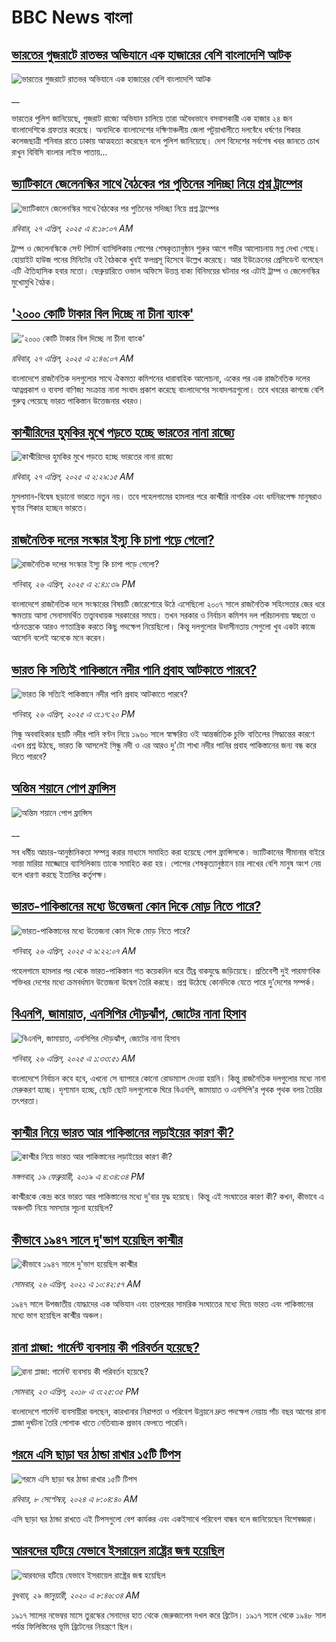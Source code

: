 # BBC News বাংলা## [ভারতের গুজরাটে রাতভর অভিযানে এক হাজারের বেশি বাংলাদেশি আটক](https://www.bbc.co.uk/bengali/live/c5yrxgxz3rdt?at_campaign=githubrss)![ভারতের গুজরাটে রাতভর অভিযানে এক হাজারের বেশি বাংলাদেশি আটক](https://ichef.bbci.co.uk/ace/standard/240/cpsprodpb/23f6/live/fb9184f0-234c-11f0-8c2e-77498b1ce297.jpg)__ভারতের পুলিশ জানিয়েছে, গুজরাট রাজ্যে অভিযান চালিয়ে তারা অবৈধভাবে বসবাসকারী এক হাজার ২৪ জন বাংলাদেশিকে গ্রফতার করেছে। অন্যদিকে বাংলাদেশের দক্ষিণাঞ্চলীয় জেলা পটুয়াখালীতে দলবেঁধে ধর্ষণের শিকার কলেজছাত্রী শনিবার রাতে ঢাকায় আত্মহত্যা করেছেন বলে পুলিশ জানিয়েছে। দেশ বিদেশের সর্বশেষ খবর জানতে চোখ রাখুন বিবিসি বাংলার লাইভ পাতায়...## [ভ্যাটিকানে জেলেনস্কির সাথে বৈঠকের পর পুতিনের সদিচ্ছা নিয়ে প্রশ্ন ট্রাম্পের](https://www.bbc.com/bengali/articles/c1wd2z8qd9no?at_campaign=githubrss)![ভ্যাটিকানে জেলেনস্কির সাথে বৈঠকের পর পুতিনের সদিচ্ছা নিয়ে প্রশ্ন ট্রাম্পের](https://ichef.bbci.co.uk/ace/standard/240/cpsprodpb/19c0/live/14bd7d90-231a-11f0-9c65-a5c3dc449bf3.jpg)_রবিবার, ২৭ এপ্রিল, ২০২৫ এ ৪:১৮:০৭ AM_ট্রাম্প ও জেলেনস্কিকে সেন্ট পিটার্স ব্যাসিলিকায় পোপের শেষকৃত্যানুষ্ঠান শুরুর আগে গভীর আলোচনায় মগ্ন দেখা গেছে। হোয়াইট হাউজ পনের মিনিটের ওই বৈঠককে খুবই ফলপ্রসূ হিসেবে উল্লেখ করেছে। আর ইউক্রেনের প্রেসিডেন্ট বলেছেন এটি ঐতিহাসিক হবার মতো। ফেব্রুয়ারিতে ওভাল অফিসে উত্তপ্ত বাক্য বিনিময়ের ঘটনার পর এটাই ট্রাম্প ও জেলেনস্কির মুখোমুখি বৈঠক।## ['২০০০ কোটি টাকার বিল দিচ্ছে না চীনা ব্যাংক'](https://www.bbc.com/bengali/articles/c74zr1rn8wno?at_campaign=githubrss)!['২০০০ কোটি টাকার বিল দিচ্ছে না চীনা ব্যাংক'](https://ichef.bbci.co.uk/ace/standard/240/cpsprodpb/31c1/live/40b535d0-230d-11f0-b6de-111f37df4548.jpg)_রবিবার, ২৭ এপ্রিল, ২০২৫ এ ২:৪৬:০৭ AM_বাংলাদেশে রাজনৈতিক দলগুলোর সাথে ঐকমত্য কমিশনের ধারাবাহিক আলোচনা, একের পর এক রাজনৈতিক দলের আত্নপ্রকাশ ও ব্যবসা বাণিজ্য সংক্রান্ত নানা সংবাদ প্রকাশ করেছে বাংলাদেশের সংবাদপত্রগুলো। তবে খবরের কাগজে বেশি গুরুত্ব পেয়েছে ভারত পাকিস্তান উত্তেজনার খবরও।## [কাশ্মীরিদের হুমকির মুখে পড়তে হচ্ছে ভারতের নানা রাজ্যে](https://www.bbc.com/bengali/articles/ce92p0r31gzo?at_campaign=githubrss)![কাশ্মীরিদের হুমকির মুখে পড়তে হচ্ছে ভারতের নানা রাজ্যে](https://ichef.bbci.co.uk/ace/standard/240/cpsprodpb/1fc9/live/b6d5c6e0-228a-11f0-9c65-a5c3dc449bf3.jpg)_রবিবার, ২৭ এপ্রিল, ২০২৫ এ ২:২৯:১৫ AM_মুসলমান-বিদ্বেষ ছড়ানো ভারতে নতুন নয়। তবে পহেলগামের হামলার পরে কাশ্মীরি নাগরিক এবং ধর্মনিরপেক্ষ মানুষরাও ঘৃণার শিকার হচ্ছেন ভারতে।## [রাজনৈতিক দলের সংস্কার ইস্যু কি চাপা পড়ে গেলো?](https://www.bbc.com/bengali/articles/c5y59v5nny5o?at_campaign=githubrss)![রাজনৈতিক দলের সংস্কার ইস্যু কি চাপা পড়ে গেলো?](https://ichef.bbci.co.uk/ace/standard/240/cpsprodpb/aa4d/live/8511e7a0-2295-11f0-829c-09afd6e0ed0b.jpg)_শনিবার, ২৬ এপ্রিল, ২০২৫ এ ২:৪১:৩৯ PM_বাংলাদেশে রাজনৈতিক দলে সংস্কারের বিষয়টি জোরেশোরে উঠে এসেছিলো ২০০৭ সালে রাজনৈতিক সহিংসতার জের ধরে ক্ষমতায় আসা সেনাসমর্থিত তত্ত্বাবধায়ক সরকারের সময়ে। তখন সরকার ও নির্বাচন কমিশন দল পরিচালনায় স্বচ্ছতা ও গঠনতন্ত্রকে আরও গণতান্ত্রিক করতে কিছু পদক্ষেপ নিয়েছিলো। কিন্তু দলগুলোর উদাসীনতায় সেগুলো খুব একটা কাজে আসেনি বলেই অনেকে মনে করেন।## [ভারত কি সত্যিই পাকিস্তানে নদীর পানি প্রবাহ আটকাতে পারবে?](https://www.bbc.com/bengali/articles/cj45pxr80epo?at_campaign=githubrss)![ভারত কি সত্যিই পাকিস্তানে নদীর পানি প্রবাহ আটকাতে পারবে?](https://ichef.bbci.co.uk/ace/standard/240/cpsprodpb/9283/live/f0d7c1e0-225d-11f0-8c2e-77498b1ce297.jpg)_শনিবার, ২৬ এপ্রিল, ২০২৫ এ ৩:১৭:২০ PM_সিন্ধু অববাহিকার ছয়টি নদীর পানি বণ্টন নিয়ে ১৯৬০ সালে স্বাক্ষরিত ওই আন্তর্জাতিক চুক্তি বাতিলের সিদ্ধান্তের কারণে এখন প্রশ্ন উঠছে, ভারত কি আসলেই সিন্ধু নদী ও এর আরও দু'টো শাখা নদীর পানির প্রবাহ পাকিস্তানের জন্য বন্ধ করে দিতে পারবে?## [অন্তিম শয়ানে পোপ ফ্রান্সিস](https://www.bbc.co.uk/bengali/live/cjdxp5m3n5vt?at_campaign=githubrss)![অন্তিম শয়ানে পোপ ফ্রান্সিস](https://ichef.bbci.co.uk/ace/standard/240/cpsprodpb/9186/live/c36d1180-2292-11f0-9060-674316cb3a1f.jpg)__সব ধর্মীয় আচার-আনুষ্ঠানিকতা সম্পন্ন করার মাধ্যমে সমাহিত করা হয়েছে পোপ ফ্রান্সিসকে। ভ্যাটিকানের সীমানার বাইরে সান্তা মারিয়া মাজ্জোরে ব্যাসিলিকায় তাকে সমাহিত করা হয়। পোপের শেষকৃত্যানুষ্ঠানে চার লাখের বেশি মানুষ অংশ নেয় বলে ধারণা করছে ইতালির কর্তৃপক্ষ।## [ভারত-পাকিস্তানের মধ্যে উত্তেজনা কোন দিকে মোড় নিতে পারে?](https://www.bbc.com/bengali/articles/ckg2pdjy8wpo?at_campaign=githubrss)![ভারত-পাকিস্তানের মধ্যে উত্তেজনা কোন দিকে মোড় নিতে পারে?](https://ichef.bbci.co.uk/ace/standard/240/cpsprodpb/6a9d/live/e61a1640-2276-11f0-9c65-a5c3dc449bf3.jpg)_শনিবার, ২৬ এপ্রিল, ২০২৫ এ ৯:২২:০৭ AM_পহেলগামে হামলার পর থেকে ভারত-পাকিস্তান গত কয়েকদিন ধরে তীব্র বাকযুদ্ধে জড়িয়েছে। প্রতিবেশী দুই পারমাণবিক শক্তিধর দেশের মধ্যে ক্রমবর্ধমান উত্তেজনা উদ্বেগ  তৈরি করছে। প্রশ্ন উঠেছে কোনদিকে যেতে পারে দু’দেশের সম্পর্ক।## [বিএনপি, জামায়াত, এনসিপির  দৌড়ঝাঁপ, জোটের নানা হিসাব ](https://www.bbc.com/bengali/articles/c3dklvkv59ro?at_campaign=githubrss)![বিএনপি, জামায়াত, এনসিপির  দৌড়ঝাঁপ, জোটের নানা হিসাব ](https://ichef.bbci.co.uk/ace/standard/240/cpsprodpb/3bde/live/1a547410-2109-11f0-b1ba-8bc47850ff39.jpg)_শনিবার, ২৬ এপ্রিল, ২০২৫ এ ১:৩৩:৫১ AM_বাংলাদেশে নির্বাচন কবে হবে, এখনো সে ব্যাপারে কোনো রোডম্যাপ দেওয়া হয়নি। কিন্তু রাজনৈতিক দলগুলোর মধ্যে নানা মেরুকরণ হচ্ছে। দৃশ্যমান হচ্ছে, ছোট ছোট দলগুলোকে ঘিরে বিএনপি, জামায়াত ও এনসিপি'র পৃথক পৃথক বলয় তৈরির তৎপরতা।## [কাশ্মীর নিয়ে ভারত আর পাকিস্তানের লড়াইয়ের কারণ কী?](https://www.bbc.com/bengali/news-47292738?at_campaign=githubrss)![কাশ্মীর নিয়ে ভারত আর পাকিস্তানের লড়াইয়ের কারণ কী?](https://ichef.bbci.co.uk/ace/standard/240/cpsprodpb/E2EA/production/_105709085__105648048_hi052329226.jpg)_মঙ্গলবার, ১৯ ফেব্রুয়ারী, ২০১৯ এ ৪:৩৪:৩৪ PM_কাশ্মীরকে কেন্দ্র করে ভারত আর পাকিস্তানের মধ্যে দু'বার যুদ্ধ হয়েছে। কিন্তু এই সংঘাতের কারণ কী? কখন, কীভাবে এ অঞ্চলটি নিয়ে সমস্যার সূচনা হয়েছিল?## [কীভাবে ১৯৪৭ সালে দু'ভাগ হয়েছিল কাশ্মীর](https://www.bbc.com/bengali/news-56651354?at_campaign=githubrss)![কীভাবে ১৯৪৭ সালে দু'ভাগ হয়েছিল কাশ্মীর](https://ichef.bbci.co.uk/ace/standard/240/cpsprodpb/4CEE/production/_117849691_p07k7dvp.jpg)_সোমবার, ২৬ এপ্রিল, ২০২১ এ ১০:৪২:৫৭ AM_১৯৪৭ সালে উপজাতীয় যোদ্ধাদের এক অভিযান এবং তারপরের সামরিক সংঘাতের মধ্যে দিয়ে ভারত এবং পাকিস্তানের মধ্যে ভাগ হয়েছিল কাশ্মীর অঞ্চল।## [রানা প্লাজা: গার্মেন্ট ব্যবসায় কী পরিবর্তন হয়েছে?](https://www.bbc.com/bengali/news-43866740?at_campaign=githubrss)![রানা প্লাজা: গার্মেন্ট ব্যবসায় কী পরিবর্তন হয়েছে?](https://ichef.bbci.co.uk/ace/standard/240/cpsprodpb/15D05/production/_100994398_06.jpg)_সোমবার, ২৩ এপ্রিল, ২০১৮ এ ৩:২৫:৩৫ PM_বাংলাদেশে গার্মেন্ট ব্যবসায়ীরা বলছেন, কারখানার নিরাপত্তা ও পরিবেশ উন্নয়নে দ্রুত পদক্ষেপ নেয়ায় পাঁচ বছর আগের রানা প্লাজা দুর্ঘটনা তৈরি পোশাক খাতে নেতিবাচক প্রভাব ফেলতে পারেনি।## [গরমে এসি ছাড়া ঘর ঠান্ডা রাখার ১৫টি টিপস](https://www.bbc.com/bengali/articles/c4n1n0n0re8o?at_campaign=githubrss)![গরমে এসি ছাড়া ঘর ঠান্ডা রাখার ১৫টি টিপস](https://ichef.bbci.co.uk/ace/standard/240/cpsprodpb/20df/live/4ff9c200-1359-11ef-99fd-a7e7c6acfe47.jpg)_রবিবার, ৮ সেপ্টেম্বর, ২০২৪ এ ৮:০৪:৪০ AM_এসি ছাড়া ঘর ঠান্ডা রাখতে এই টিপসগুলো বেশ কার্যকর এবং একইসাথে পরিবেশ বান্ধব বলে জানিয়েছেন বিশেষজ্ঞরা।## [আরবদের হটিয়ে যেভাবে ইসরায়েল রাষ্ট্রের জন্ম হয়েছিল](https://www.bbc.com/bengali/news-40351128?at_campaign=githubrss)![আরবদের হটিয়ে যেভাবে ইসরায়েল রাষ্ট্রের জন্ম হয়েছিল](https://ichef.bbci.co.uk/ace/standard/240/cpsprodpb/E823/production/_96572495_615c50f6-ef2a-4927-81d7-abe707054460.jpg)_বুধবার, ২৯ জানুয়ারী, ২০২০ এ ৮:৪৬:৩৪ AM_১৯১৭ সালের নভেম্বর মাসে তুরস্কের সেনাদের হাত থেকে জেরুজালেম দখল করে ব্রিটেন। ১৯১৭ সালে থেকে ১৯৪৮ সাল পর্যন্ত ফিলিস্তিনের ভূমি ব্রিটেনের নিয়ন্ত্রণে ছিল।